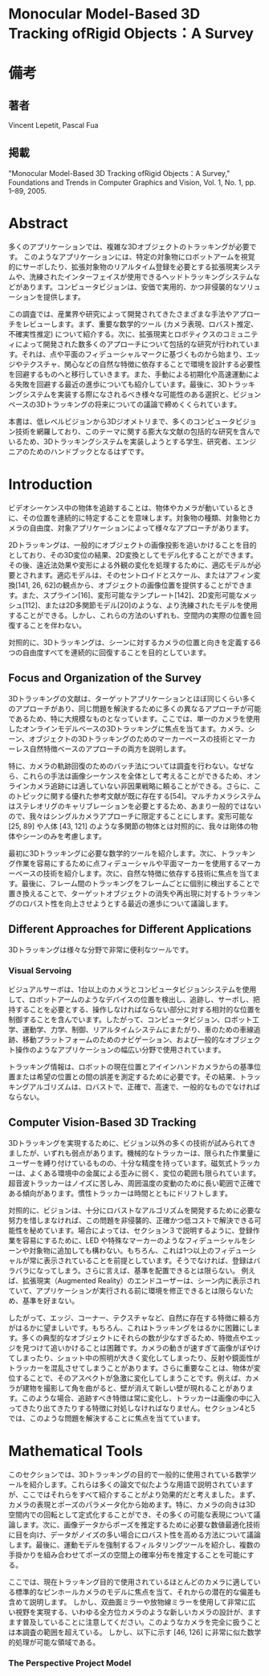 # Monocular Model-Based 3D Tracking ofRigid Objects：A Survey

# 備考

## 著者

Vincent Lepetit, Pascal Fua

## 掲載

"Monocular Model-Based 3D Tracking ofRigid Objects：A Survey," Foundations and Trends in Computer Graphics and Vision, Vol. 1, No. 1, pp. 1–89, 2005.

# Abstract

多くのアプリケーションでは、複雑な3Dオブジェクトのトラッキングが必要です。 このようなアプリケーションには、特定の対象物にロボットアームを視覚的にサーボしたり、拡張対象物のリアルタイム登録を必要とする拡張現実システムや、洗練されたインターフェイスが使用できるヘッドトラッキングシステムなどがあります。コンピュータビジョンは、安価で実用的、かつ非侵襲的なソリューションを提供します。

この調査では、産業界や研究によって開発されてきたさまざまな手法やアプローチをレビューします。まず、重要な数学的ツール (カメラ表現、ロバスト推定、不確実性推定) について紹介する。次に、拡張現実とロボティクスのコミュニティによって開発された数多くのアプローチについて包括的な研究が行われています。それは、点や平面のフィデューシャルマークに基づくものから始まり、エッジやテクスチャ、関心などの自然な特徴に依存することで環境を設計する必要性を回避するものへと移行していきます。また、手動による初期化や高速運動による失敗を回避する最近の進歩についても紹介しています。最後に、3Dトラッキングシステムを実装する際になされるべき様々な可能性のある選択と、ビジョンベースの3Dトラッキングの将来についての議論で締めくくられています。

本書は、低レベルビジョンから3Dジオメトリまで、多くのコンピュータビジョン技術を網羅しており、このテーマに関する膨大な文献の包括的な研究を含んでいるため、3Dトラッキングシステムを実装しようとする学生、研究者、エンジニアのためのハンドブックとなるはずです。

# Introduction

ビデオシーケンス中の物体を追跡することは、物体やカメラが動いているときに、その位置を連続的に特定することを意味します。対象物の種類、対象物とカメラの自由度、対象アプリケーションによって様々なアプローチがあります。

2Dトラッキングは、一般的にオブジェクトの画像投影を追いかけることを目的としており、その3D変位の結果、2D変換としてモデル化することができます。その後、遠近法効果や変形による外観の変化を処理するために、適応モデルが必要とされます。適応モデルは、そのセントロイドとスケール、またはアフィン変換[141, 26, 62]の観点から、オブジェクトの画像位置を提供することができます。また、スプライン[16]、変形可能なテンプレート[142]、2D変形可能なメッシュ[112]、または2D多関節モデル[20]のような、より洗練されたモデルを使用することができる。しかし、これらの方法のいずれも、空間内の実際の位置を回復することを伴わない。

対照的に、3Dトラッキングは、シーンに対するカメラの位置と向きを定義する6つの自由度すべてを連続的に回復することを目的としています。

## Focus and Organization of the Survey

3Dトラッキングの文献は、ターゲットアプリケーションとほぼ同じくらい多くのアプローチがあり、同じ問題を解決するために多くの異なるアプローチが可能であるため、特に大規模なものとなっています。ここでは、単一のカメラを使用したオンラインモデルベースの3Dトラッキングに焦点を当てます。カメラ、シーン、オブジェクトの3Dトラッキングのためのマーカーベースの技術とマーカーレス自然特徴ベースのアプローチの両方を説明します。

特に、カメラの軌跡回復のためのバッチ法については調査を行わない。なぜなら、これらの手法は画像シーケンスを全体として考えることができるため、オンラインカメラ追跡には適していない非因果戦略に頼ることができる。さらに、このトピックに関する優れた参考文献が既に存在する[54]。マルチカメラシステムはステレオリグのキャリブレーションを必要とするため、あまり一般的ではないので、我々はシングルカメラアプローチに限定することにします。変形可能な [25, 89] や人体 [43, 121] のような多関節の物体とは対照的に、我々は剛体の物体やシーンのみを考慮します。

最初に3Dトラッキングに必要な数学的ツールを紹介します。次に、トラッキング作業を容易にするために点フィデューシャルや平面マーカーを使用するマーカーベースの技術を紹介します。次に、自然な特徴に依存する技術に焦点を当てます。最後に、フレーム間のトラッキングをフレームごとに個別に検出することで置き換えることで、ターゲットオブジェクトの消失や再出現に対するトラッキングのロバスト性を向上させようとする最近の進歩について議論します。

## Different Approaches for Different Applications

3Dトラッキングは様々な分野で非常に便利なツールです。

### Visual Servoing

ビジュアルサーボは、1台以上のカメラとコンピュータビジョンシステムを使用して、ロボットアームのようなデバイスの位置を検出し、追跡し、サーボし、把持することを必要とする、操作しなければならない部分に対する相対的な位置を制御することを含んでいます。したがって、コンピュータビジョン、ロボット工学、運動学、力学、制御、リアルタイムシステムにまたがり、車のための車線追跡、移動プラットフォームのためのナビゲーション、および一般的なオブジェクト操作のようなアプリケーションの幅広い分野で使用されています。

トラッキング情報は、ロボットの現在位置とアイインハンドカメラからの基準位置または希望の位置との間の誤差を測定するために必要です。その結果、トラッキングアルゴリズムは、ロバストで、正確で、高速で、一般的なものでなければならない。

## Computer Vision-Based 3D Tracking

3Dトラッキングを実現するために、ビジョン以外の多くの技術が試みられてきましたが、いずれも弱点があります。機械的なトラッカーは、限られた作業量にユーザーを縛り付けているものの、十分な精度を持っています。磁気式トラッカーは、よくある環境中の金属による歪みに弱く、変位の範囲も限られています。超音波トラッカーはノイズに苦しみ、周囲温度の変動のために長い範囲で正確である傾向があります。慣性トラッカーは時間とともにドリフトします。

対照的に、ビジョンは、十分にロバストなアルゴリズムを開発するために必要な努力を惜しまなければ、この問題を非侵襲的、正確かつ低コストで解決できる可能性を秘めています。場合によっては、セクション３で説明するように、登録作業を容易にするために、LED や特殊なマーカーのようなフィデューシャルをシーンや対象物に追加しても構わない。もちろん、これは1つ以上のフィデューシャルが常に表示されていることを前提としています。そうでなければ、登録はバラバラになってしまう。さらに言えば、基準を配置できるとは限らない。 例えば、拡張現実（Augmented Reality）のエンドユーザーは、シーン内に表示されていて、アプリケーションが実行される前に環境を修正できるとは限らないため、基準を好まない。

したがって、エッジ、コーナー、テクスチャなど、自然に存在する特徴に頼る方がはるかに望ましいです。もちろん、これはトラッキングをはるかに困難にします。多くの典型的なオブジェクトにそれらの数が少なすぎるため、特徴点やエッジを見つけて追いかけることは困難です。カメラの動きが速すぎて画像がぼやけてしまったり、ショット中の照明が大きく変化してしまったり、反射や鏡面性がトラッカーを混乱させてしまうことがあります。さらに重要なことは、物体が変位することで、そのアスペクトが急激に変化してしまうことです。例えば、カメラが建物を撮影して角を曲がると、壁が消えて新しい壁が現れることがあります。このような場合、追跡すべき特徴は常に変化し、トラッカーは画像の中に入ってきたり出てきたりする特徴に対処しなければなりません。セクション4と5では、このような問題を解決することに焦点を当てています。

# Mathematical Tools

このセクションでは、3Dトラッキングの目的で一般的に使用されている数学ツールを紹介します。これらは多くの論文で似たような用語で説明されていますが、ここではそれらをすべて紹介することがより効果的だと考えました。まず、カメラの表現とポーズのパラメータ化から始めます。特に、カメラの向きは3D空間内での回転として定式化することができ、その多くの可能な表現について議論します。次に、画像データからポーズを推定するために必要な数値最適化技術に目を向け、データがノイズの多い場合にロバスト性を高める方法について議論します。最後に、運動モデルを強制するフィルタリングツールを紹介し、複数の手掛かりを組み合わせてポーズの空間上の確率分布を推定することを可能にする。

ここでは、現在トラッキング目的で使用されているほとんどのカメラに適している標準的なピンホールカメラのモデルに焦点を当て、それからの潜在的な偏差も含めて説明します。 しかし、双曲面ミラーや放物線ミラーを使用して非常に広い視野を実現する、いわゆる全方位カメラのような新しいカメラの設計が、ますます普及していることに注意してください。このようなカメラを完全に扱うことは本調査の範囲を超えている。 しかし、以下に示す [46, 126] に非常に似た数学的処理が可能な領域である。

### The Perspective Project Model